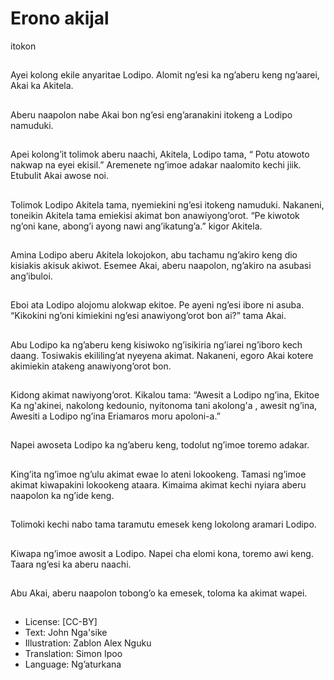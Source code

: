 # Erono akijal
itokon

##
Ayei kolong ekile anyaritae
Lodipo.
Alomit ng’esi ka ng’aberu keng
ng’aarei, Akai ka Akitela.


##
Aberu naapolon nabe Akai bon
ng’esi eng’aranakini itokeng a
Lodipo namuduki.


##
Apei kolong’it tolimok aberu
naachi, Akitela, Lodipo tama, “
Potu atowoto nakwap na eyei
ekisil.”
Aremenete ng’imoe adakar
naalomito kechi jiik. Etubulit
Akai awose noi.


##
Tolimok Lodipo Akitela tama,
nyemiekini ng’esi itokeng
namuduki.
Nakaneni, toneikin Akitela tama
emiekisi akimat bon
anawiyong’orot.
“Pe kiwotok ng’oni kane,
abong’i ayong nawi
ang’ikatung’a.” kigor Akitela.


##
Amina Lodipo aberu Akitela
lokojokon, abu tachamu
ng’akiro keng dio kisiakis akisuk
akiwot.
Esemee Akai, aberu naapolon,
ng’akiro na asubasi ang’ibuloi.


##
Eboi ata Lodipo alojomu
alokwap ekitoe.
Pe ayeni ng’esi ibore ni asuba.
“Kikokini ng’oni kimiekini ng’esi
anawiyong’orot bon ai?” tama
Akai.


##
Abu Lodipo ka ng’aberu keng
kisiwoko ng’isikiria ng’iarei
ng’iboro kech daang.
Tosiwakis ekililing’at nyeyena
akimat.
Nakaneni, egoro Akai kotere
akimiekin atakeng
anawiyong’orot bon.


##
Kidong akimat nawiyong’orot.
Kikalou tama:
“Awesit a Lodipo ng’ina, Ekitoe Ka ng'akinei,
nakolong kedounio, nyitonoma tani akolong'a , awesit
ng’ina, Awesiti a Lodipo ng’ina Eriamaros moru apoloni-a.”


##
Napei awoseta Lodipo ka
ng’aberu keng, todolut ng’imoe
toremo adakar.


##
King’ita ng’imoe ng’ulu akimat
ewae lo ateni lokookeng.
Tamasi ng’imoe akimat
kiwapakini lokookeng ataara.
Kimaima akimat kechi nyiara
aberu naapolon ka ng’ide keng.


##
Tolimoki kechi nabo tama
taramutu emesek keng lokolong
aramari Lodipo.


##
Kiwapa ng’imoe awosit a
Lodipo.
Napei cha elomi kona, toremo
awi keng.
Taara ng’esi ka aberu naachi.


##
Abu Akai, aberu naapolon
tobong’o ka emesek, toloma ka
akimat wapei.


##
* License: [CC-BY]
* Text: John Nga'sike
* Illustration: Zablon Alex Nguku
* Translation: Simon Ipoo
* Language: Ng’aturkana
